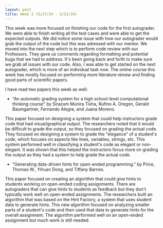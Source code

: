 ```yaml
---
layout: post
title: Week 2 (5/27/24 - 5/31/24)
---
```


This week was more focused on finishing our code for the first autograder. We were able to finish writing all the test cases and were able to get the expected outputs. We did notice some issue with how our autograder would grab the output of the code but this was adressed with our mentor. We moved into the next step which is to perform code review with our Professors. They gave us comments regarding formatting and potential bugs that we had to address. It's been going back and forth to make sure we grab all issues with our code. Also, I was able to get started on the next autograder, which is more of an individual task now. The online course this week has mostly focused on performing more literature reivew and finding good parts of scientific papers. 

I have read two papers this week as well: 
- "An automatic grading system for a high school-level computational thinking course" by Sirazum Munira Tisha, Rufino A. Oregon, Gerald Baumgartner, Fernando Alegre, and Juana Moreno.

This paper focused on designing a system that could help instructors grade code that had visual/graphical output. The researchers noted that it would be difficult to grade the output, so they focused on grading the actual code. They focused on designing a system to grade the "elegance" of a student's code, which focuses on aspects like lines, variables, strings, etc. This system performed well in classifying a student's code as elegant or non-elegant. It was shown that this helped the instructors focus more on grading the output as they had a system to help grade the actual code. 

- "Generating data-driven hints for open-ended programming." by Price, Thomas W., Yihuan Dong, and Tiffany Barnes.

This paper focused on creating an algorithm that could give hints to students working on open-ended coding assignments. There are autograders that can give hints to students as feedback but they don't typically work well on open-ended assignments. The researchers built an algorithm that was based on the Hint Factory, a system that uses student data to generate hints. This new algorithm focused on analyzing smaller parts of a student's code and then used that data to generate hints for the overall assignment. The algorithm performed well on an open-ended assignment but much work is still needed. 
